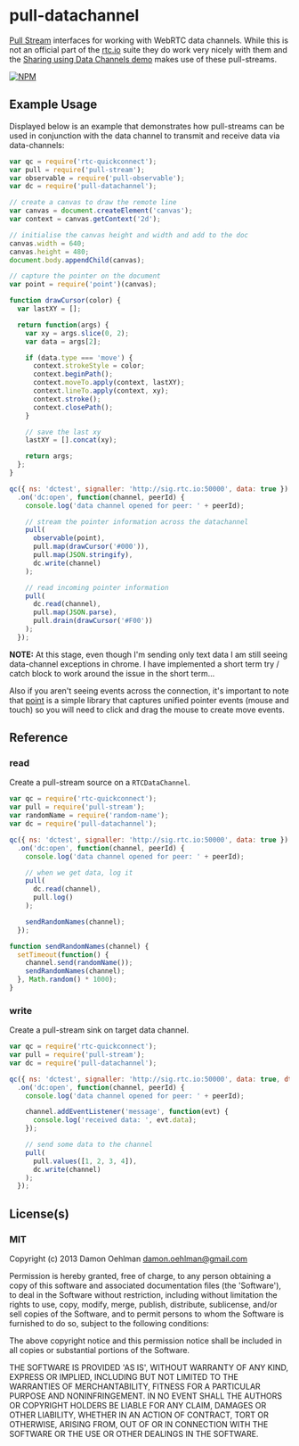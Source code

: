 # pull-datachannel

[Pull Stream](https://github.com/dominictarr/pull-stream) interfaces for
working with WebRTC data channels.  While this is not an official part of
the [rtc.io](http://www.rtc.io/) suite they do work very nicely with them
and the
[Sharing using Data Channels demo](https://github.com/rtc-io/demo-sharing)
makes use of these pull-streams.


[![NPM](https://nodei.co/npm/pull-datachannel.png)](https://nodei.co/npm/pull-datachannel/)


## Example Usage

Displayed below is an example that demonstrates how pull-streams can
be used in conjunction with the data channel to transmit and receive
data via data-channels:

```js
var qc = require('rtc-quickconnect');
var pull = require('pull-stream');
var observable = require('pull-observable');
var dc = require('pull-datachannel');

// create a canvas to draw the remote line
var canvas = document.createElement('canvas');
var context = canvas.getContext('2d');

// initialise the canvas height and width and add to the doc
canvas.width = 640;
canvas.height = 480;
document.body.appendChild(canvas);

// capture the pointer on the document
var point = require('point')(canvas);

function drawCursor(color) {
  var lastXY = [];

  return function(args) {
    var xy = args.slice(0, 2);
    var data = args[2];

    if (data.type === 'move') {
      context.strokeStyle = color;
      context.beginPath();
      context.moveTo.apply(context, lastXY);
      context.lineTo.apply(context, xy);
      context.stroke();
      context.closePath();
    }

    // save the last xy
    lastXY = [].concat(xy);

    return args;
  };
}

qc({ ns: 'dctest', signaller: 'http://sig.rtc.io:50000', data: true })
  .on('dc:open', function(channel, peerId) {
    console.log('data channel opened for peer: ' + peerId);

    // stream the pointer information across the datachannel
    pull(
      observable(point),
      pull.map(drawCursor('#000')),
      pull.map(JSON.stringify),
      dc.write(channel)
    );

    // read incoming pointer information
    pull(
      dc.read(channel),
      pull.map(JSON.parse),
      pull.drain(drawCursor('#F00'))
    );
  });
```

__NOTE:__ At this stage, even though I'm sending only text data I am still
seeing data-channel exceptions in chrome.  I have implemented a short term
try / catch block to work around the issue in the short term...

Also if you aren't seeing events across the connection, it's important
to note that [point](https://github.com/DamonOehlman/point) is a simple
library that captures unified pointer events (mouse and touch) so you will
need to click and drag the mouse to create move events.

## Reference

### read

Create a pull-stream source on a `RTCDataChannel`.

```js
var qc = require('rtc-quickconnect');
var pull = require('pull-stream');
var randomName = require('random-name');
var dc = require('pull-datachannel');

qc({ ns: 'dctest', signaller: 'http://sig.rtc.io:50000', data: true })
  .on('dc:open', function(channel, peerId) {
    console.log('data channel opened for peer: ' + peerId);

    // when we get data, log it
    pull(
      dc.read(channel),
      pull.log()
    );

    sendRandomNames(channel);
  });

function sendRandomNames(channel) {
  setTimeout(function() {
    channel.send(randomName());
    sendRandomNames(channel);
  }, Math.random() * 1000);
}
```

### write

Create a pull-stream sink on target data channel.

```js
var qc = require('rtc-quickconnect');
var pull = require('pull-stream');
var dc = require('pull-datachannel');

qc({ ns: 'dctest', signaller: 'http://sig.rtc.io:50000', data: true, dtls: true })
  .on('dc:open', function(channel, peerId) {
    console.log('data channel opened for peer: ' + peerId);

    channel.addEventListener('message', function(evt) {
      console.log('received data: ', evt.data);
    });

    // send some data to the channel
    pull(
      pull.values([1, 2, 3, 4]),
      dc.write(channel)
    );
  });
```

## License(s)

### MIT

Copyright (c) 2013 Damon Oehlman <damon.oehlman@gmail.com>

Permission is hereby granted, free of charge, to any person obtaining
a copy of this software and associated documentation files (the
'Software'), to deal in the Software without restriction, including
without limitation the rights to use, copy, modify, merge, publish,
distribute, sublicense, and/or sell copies of the Software, and to
permit persons to whom the Software is furnished to do so, subject to
the following conditions:

The above copyright notice and this permission notice shall be
included in all copies or substantial portions of the Software.

THE SOFTWARE IS PROVIDED 'AS IS', WITHOUT WARRANTY OF ANY KIND,
EXPRESS OR IMPLIED, INCLUDING BUT NOT LIMITED TO THE WARRANTIES OF
MERCHANTABILITY, FITNESS FOR A PARTICULAR PURPOSE AND NONINFRINGEMENT.
IN NO EVENT SHALL THE AUTHORS OR COPYRIGHT HOLDERS BE LIABLE FOR ANY
CLAIM, DAMAGES OR OTHER LIABILITY, WHETHER IN AN ACTION OF CONTRACT,
TORT OR OTHERWISE, ARISING FROM, OUT OF OR IN CONNECTION WITH THE
SOFTWARE OR THE USE OR OTHER DEALINGS IN THE SOFTWARE.

